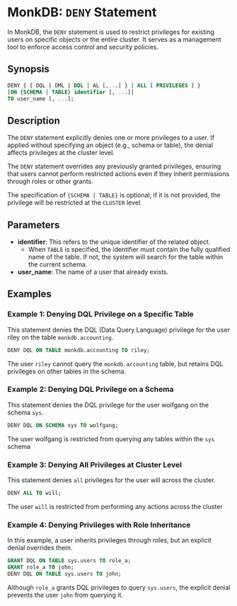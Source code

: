 # MonkDB: `DENY` Statement

In MonkDB, the `DENY` statement is used to restrict privileges for existing users on specific objects or the entire cluster. It serves as a management tool to enforce access control and security policies.

## Synopsis

```sql
DENY { { DQL | DML | DDL | AL [,...] } | ALL [ PRIVILEGES ] }
[ON {SCHEMA | TABLE} identifier [, ...]]
TO user_name [, ...];
```

## Description

The `DENY` statement explicitly denies one or more privileges to a user. If applied without specifying an object (e.g., schema or table), the denial affects privileges at the cluster level.

The `DENY` statement overrides any previously granted privileges, ensuring that users cannot perform restricted actions even if they inherit permissions through roles or other grants.

The specification of `{SCHEMA | TABLE}` is optional; if it is not provided, the privilege will be restricted at the `CLUSTER` level.

## Parameters

- **identifier**: This refers to the unique identifier of the related object. 
    + When `TABLE` is specified, the identifier must contain the fully qualified name of the table. If not, the system will search for the table within the current schema.
- **user_name**: The name of a user that already exists.

## Examples

### Example 1: Denying DQL Privilege on a Specific Table

This statement denies the DQL (Data Query Language) privilege for the user riley on the table `monkdb.accounting`.

```sql
DENY DQL ON TABLE monkdb.accounting TO riley;
```

The user `riley` cannot query the `monkdb.accounting` table, but retains DQL privileges on other tables in the schema.

### Example 2: Denying DQL Privilege on a Schema

This statement denies the DQL privilege for the user wolfgang on the schema `sys`.

```sql
DENY DQL ON SCHEMA sys TO wolfgang;
```

The user wolfgang is restricted from querying any tables within the `sys` schema

### Example 3: Denying All Privileges at Cluster Level

This statement denies `all` privileges for the user will across the cluster.

```sql
DENY ALL TO will;
```

The user `will` is restricted from performing any actions across the cluster

### Example 4: Denying Privileges with Role Inheritance

In this example, a user inherits privileges through roles, but an explicit denial overrides them.

```sql
GRANT DQL ON TABLE sys.users TO role_a;
GRANT role_a TO john;
DENY DQL ON TABLE sys.users TO john;
```

Although `role_a` grants DQL privileges to query `sys.users`, the explicit denial prevents the user `john` from querying it.